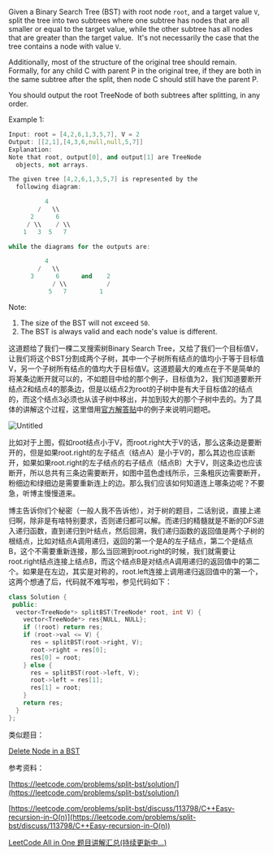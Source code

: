 Given a Binary Search Tree (BST) with root node `root`, and a target value `V`, split the tree into two subtrees where one subtree has nodes that are all smaller or equal to the target value, while the other subtree has all nodes that are greater than the target value.  It's not necessarily the case that the tree contains a node with value `V`.

Additionally, most of the structure of the original tree should remain.  Formally, for any child C with parent P in the original tree, if they are both in the same subtree after the split, then node C should still have the parent P.

You should output the root TreeNode of both subtrees after splitting, in any order.

Example 1:

```cpp
Input: root = [4,2,6,1,3,5,7], V = 2
Output: [[2,1],[4,3,6,null,null,5,7]]
Explanation:
Note that root, output[0], and output[1] are TreeNode
  objects, not arrays.

The given tree [4,2,6,1,3,5,7] is represented by the
  following diagram:

          4
        /   \\
      2      6
     / \\    / \\
    1   3  5   7

while the diagrams for the outputs are:

          4
        /   \\
      3      6      and    2
            / \\           /
           5   7         1
```

Note:

1. The size of the BST will not exceed `50`.
2. The BST is always valid and each node's value is different.

这道题给了我们一棵二叉搜索树Binary Search Tree，又给了我们一个目标值V，让我们将这个BST分割成两个子树，其中一个子树所有结点的值均小于等于目标值V，另一个子树所有结点的值均大于目标值V。这道题最大的难点在于不是简单的将某条边断开就可以的，不如题目中给的那个例子，目标值为2，我们知道要断开结点2和结点4的那条边，但是以结点2为root的子树中是有大于目标值2的结点的，而这个结点3必须也从该子树中移出，并加到较大的那个子树中去的。为了具体的讲解这个过程，这里借用[官方解答贴](https://leetcode.com/problems/split-bst/solution/)中的例子来说明问题吧。

![Untitled](https://prod-files-secure.s3.us-west-2.amazonaws.com/bfd53194-dc1b-48fe-b468-4b8f0627c3d5/8935677b-7027-4046-9dfd-992dc249ff9c/Untitled.png)

比如对于上图，假如root结点小于V，而root.right大于V的话，那么这条边是要断开的，但是如果root.right的左子结点（结点A）是小于V的，那么其边也应该断开，如果如果root.right的左子结点的右子结点（结点B）大于V，则这条边也应该断开，所以总共有三条边需要断开，如图中蓝色虚线所示，三条粗灰边需要断开，粉细边和绿细边是需要重新连上的边。那么我们应该如何知道连上哪条边呢？不要急，听博主慢慢道来。

博主告诉你们个秘密（一般人我不告诉他），对于树的题目，二话别说，直接上递归啊，除非是有啥特别要求，否则递归都可以解。而递归的精髓就是不断的DFS进入递归函数，直到递归到叶结点，然后回溯，我们递归函数的返回值是两个子树的根结点，比如对结点A调用递归，返回的第一个是A的左子结点，第二个是结点B，这个不需要重新连接，那么当回溯到root.right的时候，我们就需要让root.right结点连接上结点B，而这个结点B是对结点A调用递归的返回值中的第二个。如果是在左边，其实是对称的，root.left连接上调用递归返回值中的第一个，这两个想通了后，代码就不难写啦，参见代码如下：

```cpp
class Solution {
 public:
  vector<TreeNode*> splitBST(TreeNode* root, int V) {
    vector<TreeNode*> res{NULL, NULL};
    if (!root) return res;
    if (root->val <= V) {
      res = splitBST(root->right, V);
      root->right = res[0];
      res[0] = root;
    } else {
      res = splitBST(root->left, V);
      root->left = res[1];
      res[1] = root;
    }
    return res;
  }
};
```

类似题目：

[Delete Node in a BST](http://www.cnblogs.com/grandyang/p/6228252.html)

参考资料：

[https://leetcode.com/problems/split-bst/solution/](https://leetcode.com/problems/split-bst/solution/)

[](https://leetcode.com/problems/split-bst/discuss/113798/C++Easy-recursion-in-O(n))[https://leetcode.com/problems/split-bst/discuss/113798/C++Easy-recursion-in-O(n)](https://leetcode.com/problems/split-bst/discuss/113798/C++Easy-recursion-in-O(n))

[LeetCode All in One 题目讲解汇总(持续更新中...)](http://www.cnblogs.com/grandyang/p/4606334.html)